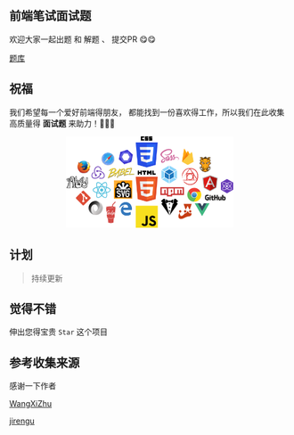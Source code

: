 ## 前端笔试面试题

欢迎大家一起出题 和 解题 、 提交PR 😋😋

[题库](https://github.com/zanjs/frontend-interview/issues)

## 祝福

我们希望每一个爱好前端得朋友， 都能找到一份喜欢得工作，所以我们在此收集高质量得 **面试题** 来助力！🚀🚀🚀

<div align="center">
  <img width="300" src="./img/home.png">
</div>


## 计划

> 持续更新

## 觉得不错

伸出您得宝贵 `Star` 这个项目


## 参考收集来源

感谢一下作者

[WangXiZhu](https://github.com/WangXiZhu/frontend-interview-question)

[jirengu](https://github.com/jirengu/frontend-interview)


